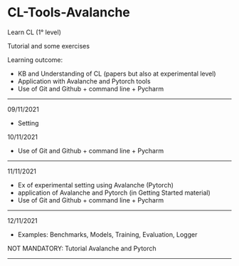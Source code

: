 # CL-Tools-Avalanche
Learn CL (1° level)

Tutorial and some exercises

Learning outcome:

* KB and Understanding of CL (papers but also at experimental level)
* Application with Avalanche and Pytorch tools
* Use of Git and Github + command line + Pycharm

-------------------------------------------------------
09/11/2021
- Setting

10/11/2021
- Use of Git and Github + command line + Pycharm
 
-------------------------------------------------------
11/11/2021
- Ex of experimental setting using Avalanche (Pytorch)
- application of Avalanche and Pytorch (in Getting Started material)
- Use of Git and Github + command line + Pycharm

-------------------------------------------------------
12/11/2021
- Examples: Benchmarks, Models, Training, Evaluation, Logger

NOT MANDATORY: Tutorial Avalanche and Pytorch

-------------------------------------------------------

